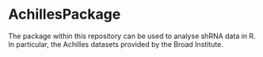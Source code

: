 # AchillesPackage

The package within this repository can be used to analyse shRNA data in R. In particular, the Achilles datasets provided by the Broad Institute.
